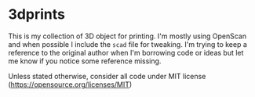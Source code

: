 # 3dprints

This is my collection of 3D object for printing. I'm mostly using OpenScan and when possible I include the `scad` file for tweaking.
I'm trying to keep a reference to the original author when I'm borrowing code or ideas but let me know if you notice some reference missing.

Unless stated otherwise, consider all code under MIT license (https://opensource.org/licenses/MIT)
